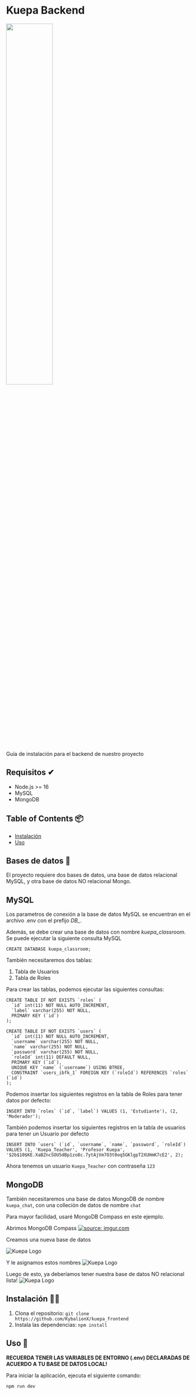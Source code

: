 # Kuepa Backend

<img src="http://plataforma.kuepa.com/img/kuepastrap/kuepa-ID-RGB-v04.png" width="50%">

Guía de instalación para el backend de nuestro proyecto

## Requisitos ✔
- Node.js >= 16
- MySQL
- MongoDB

## Table of Contents 📦

- [Instalación](#instalación)
- [Uso](#uso)

## Bases de datos 🔑
El proyecto requiere dos bases de datos, una base de datos relacional MySQL, y otra base de datos NO relacional Mongo. 

##  MySQL
Los parametros de conexión a la base de datos MySQL se encuentran en el archivo .env con el prefijo *DB_*.

Además, se debe crear una base de datos con nombre *kuepa_classroom*. Se puede ejecutar la siguiente consulta MySQL

`CREATE DATABASE kuepa_classroom;`

También necesitaremos dos tablas:

1. Tabla de Usuarios
2. Tabla de Roles

Para crear las tablas, podemos ejecutar las siguientes consultas:

~~~~
CREATE TABLE IF NOT EXISTS `roles` (
  `id` int(11) NOT NULL AUTO_INCREMENT,
  `label` varchar(255) NOT NULL,
  PRIMARY KEY (`id`)
);

CREATE TABLE IF NOT EXISTS `users` (
  `id` int(11) NOT NULL AUTO_INCREMENT,
  `username` varchar(255) NOT NULL,
  `name` varchar(255) NOT NULL,
  `password` varchar(255) NOT NULL,
  `roleId` int(11) DEFAULT NULL,
  PRIMARY KEY (`id`),
  UNIQUE KEY `name` (`username`) USING BTREE,
  CONSTRAINT `users_ibfk_1` FOREIGN KEY (`roleId`) REFERENCES `roles` (`id`)
);
~~~~

Podemos insertar los siguientes registros en la tabla de Roles para tener datos por defecto:
~~~~
INSERT INTO `roles` (`id`, `label`) VALUES (1, 'Estudiante'), (2, 'Moderador');
~~~~

También podemos insertar los siguientes registros en la tabla de usuarios para tener un Usuario por defecto

~~~~
INSERT INTO `users` (`id`, `username`, `name`, `password`, `roleId`) VALUES (1, 'Kuepa_Teacher', 'Profesor Kuepa', '$2b$10$KE.XaBZncSOU5dBp1zo8c.7ytAjVm7O3t0oq5GKlgpT2XUHmK7cE2', 2);
~~~~

Ahora tenemos un usuario `Kuepa_Teacher` con contraseña `123`

## MongoDB

También necesitaremos una base de datos MongoDB de nombre `kuepa_chat`, con una colleción de datos de nombre `chat`

Para mayor facilidad, usaré MongoDB Compass en este ejemplo.

Abrimos MongoDB Compass
<a href="https://imgur.com/yOx6kPw"><img src="https://i.imgur.com/yOx6kPw.png" title="source: imgur.com" /></a>

Creamos una nueva base de datos

![Kuepa Logo](https://imgur.com/X1HWalx.png)

Y le asignamos estos nombres
![Kuepa Logo](https://i.imgur.com/oySVcKb.png)

Luego de esto, ya deberíamos tener nuestra base de datos NO relacional lista!
![Kuepa Logo](https://i.imgur.com/Y5CKC1a.png)

## Instalación 👨‍💻

1. Clona el repositorio: `git clone https://github.com/KybalionX/kuepa_frontend`
2. Instala las dependencias: `npm install`

## Uso 🏁

**RECUERDA TENER LAS VARIABLES DE ENTORNO (.env) DECLARADAS DE ACUERDO A TU BASE DE DATOS LOCAL!**

Para iniciar la aplicación, ejecuta el siguiente comando:

```node
npm run dev
```
